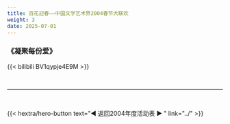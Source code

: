 ```yaml
---
title: 百花迎春——中国文学艺术界2004春节大联欢
weight: 3
date: 2025-07-01
---
```


### 《凝聚每份爱》

{{< bilibili BV1qypje4E9M >}}


<br>
<hr>
<br>

{{< hextra/hero-button text="◀ 返回2004年度活动表 ▶ " link="../" >}}
